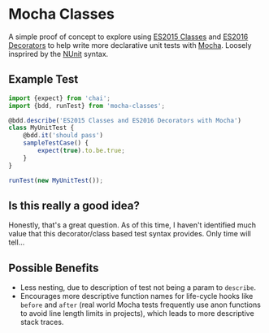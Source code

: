 # Mocha Classes

A simple proof of concept to explore using [ES2015 Classes](http://www.2ality.com/2015/02/es6-classes-final.html) and [ES2016 Decorators](https://github.com/wycats/javascript-decorators) to help write more declarative unit tests with [Mocha](https://mochajs.org/). Loosely insprired by the [NUnit](http://www.nunit.org/index.php?p=home) syntax.

## Example Test

```javascript
import {expect} from 'chai';
import {bdd, runTest} from 'mocha-classes';

@bdd.describe('ES2015 Classes and ES2016 Decorators with Mocha')
class MyUnitTest {
    @bdd.it('should pass')
    sampleTestCase() {
        expect(true).to.be.true;
    }
}

runTest(new MyUnitTest());
```

## Is this really a good idea?

Honestly, that's a great question. As of this time, I haven't identified much value that this decorator/class based test syntax provides. Only time will tell...


## Possible Benefits

- Less nesting, due to description of test not being a param to `describe`.
- Encourages more descriptive function names for life-cycle hooks like `before` and `after`  (real world Mocha tests frequently use anon functions to avoid line length limits in projects), which leads to more descriptive stack traces.
